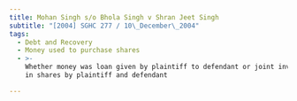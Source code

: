 ```yaml
---
title: Mohan Singh s/o Bhola Singh v Shran Jeet Singh
subtitle: "[2004] SGHC 277 / 10\_December\_2004"
tags:
  - Debt and Recovery
  - Money used to purchase shares
  - >-
    Whether money was loan given by plaintiff to defendant or joint investment
    in shares by plaintiff and defendant

---
```



